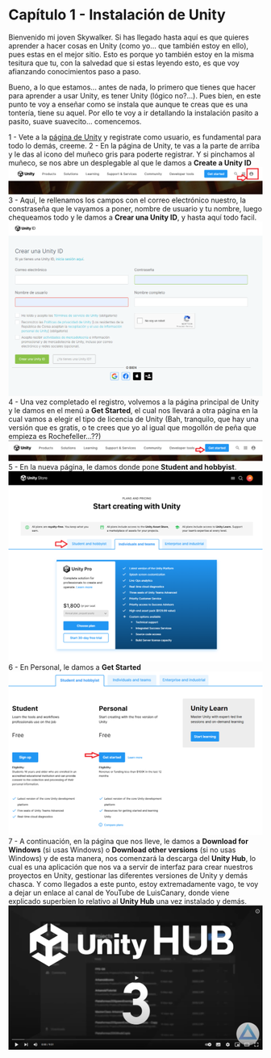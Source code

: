 # Capítulo 1 - Instalación de Unity

Bienvenido mi joven Skywalker. Si has llegado hasta aquí es que quieres aprender a hacer cosas en Unity (como yo... que también estoy en ello), pues estas en el mejor sitio. Esto es porque yo también estoy en la misma tesitura que tu, con la salvedad que si estas leyendo esto, es que voy afianzando conocimientos paso a paso.

Bueno, a lo que estamos... antes de nada, lo primero que tienes que hacer para aprender a usar Unity, es tener Unity (lógico no?...). Pues bien, en este punto te voy a enseñar como se instala que aunque te creas que es una tontería, tiene su aquel. Por ello te voy a ir detallando la instalación pasito a pasito, suave suavecito... comencemos.

 1 - Vete a la [página de Unity](https://unity.com/) y registrate como usuario, es fundamental para todo lo demás, creeme.
 2 - En la página de Unity, te vas a la parte de arriba y le das al icono del muñeco gris para poderte registrar. Y si pinchamos al muñeco, se nos abre un desplegable al que le damos a **Create a Unity ID**
     ![Registro](/img/00A_1_UnityRegistre.png)
 3 - Aquí, le rellenamos los campos con el correo electrónico nuestro, la constraseña que le vayamos a poner, nombre de usuario y tu nombre, luego chequeamos todo y le damos a **Crear una Unity ID**, y hasta aquí todo facil.
     ![Registro01](/img/00A_1_UnityRegistrePage.png)
 4 - Una vez completado el registro, volvemos a la página principal de Unity y le damos en el menú a **Get Started**, el cual nos llevará a otra página en la cual vamos a elegir el tipo de licencia de Unity (Bah, tranquilo, que hay una versión que es gratis, o te crees que yo al igual que mogollón de peña que empieza es Rochefeller...??)
     ![Registro02](/img/00A_1_UnityGetStarted.png)
 5 - En la nueva página, le damos donde pone **Student and hobbyist**.
     ![Registro03](/img/00A_1_UnityLicense.png)
 6 - En Personal, le damos a **Get Started**
     ![Registro04](/img/00A_1_UnityLicensePersonal.png)
 7 - A continuación, en la página que nos lleve, le damos a **Download for Windows** (si usas Windows) o **Download other versions** (si no usas Windows) y de esta manera, nos comenzará la descarga del **Unity Hub**, lo cual es una aplicación que nos va a servir de interfaz para crear nuestros proyectos en Unity, gestionar las diferentes versiones de Unity y demás chasca. Y como llegados a este punto, estoy extremadamente vago, te voy a dejar un enlace al canal de YouTube de LuisCanary, donde viene explicado superbien lo relativo al **Unity Hub** una vez instalado y demás.
     [![VideoYouTube](/img/00A_1_UnityHubVideo1.png)](https://www.youtube.com/watch?v=moNwhFQ-uig&t=79s)